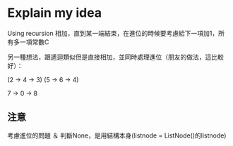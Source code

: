 # Explain my idea

Using recursion 相加，直到某一端結束，在進位的時候要考慮給下一項加1，所有多一項常數C

另一種想法，跟遞迴類似但是直接相加，並同時處理進位（朋友的做法，這比較好）：

  (2 -> 4 -> 3) 
  (5 -> 6 -> 4)

   7 -> 0 -> 8

## 注意
考慮進位的問題 ＆ 判斷None，是用結構本身(listnode = ListNode()的listnode)

